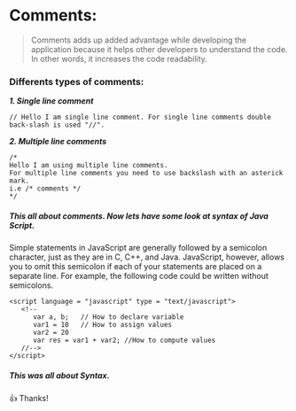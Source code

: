 # Comments:
> Comments adds up added advantage while developing the application because it helps other developers to understand the code. In
other words, it increases the code readability.

### Differents types of comments:

***1. Single line comment***
```
// Hello I am single line comment. For single line comments double back-slash is used "//".
```
***2. Multiple line comments***
```
/*
Hello I am using multiple line comments.
For multiple line comments you need to use backslash with an asterick mark.
i.e /* comments */
*/
```

##### This all about comments. Now lets have some look at syntax of Java Script.

Simple statements in JavaScript are generally followed by a semicolon character, just as they are in C, C++, and Java. JavaScript, however, allows you to omit this semicolon if each of your statements are placed on a separate line. For example, the following code could be written without semicolons.

```
<script language = "javascript" type = "text/javascript">
   <!--
      var a, b;   // How to declare variable 
      var1 = 10   // How to assign values
      var2 = 20
      var res = var1 + var2; //How to compute values 
   //-->
</script>
```

##### This was all about Syntax. 

:+1: Thanks!
